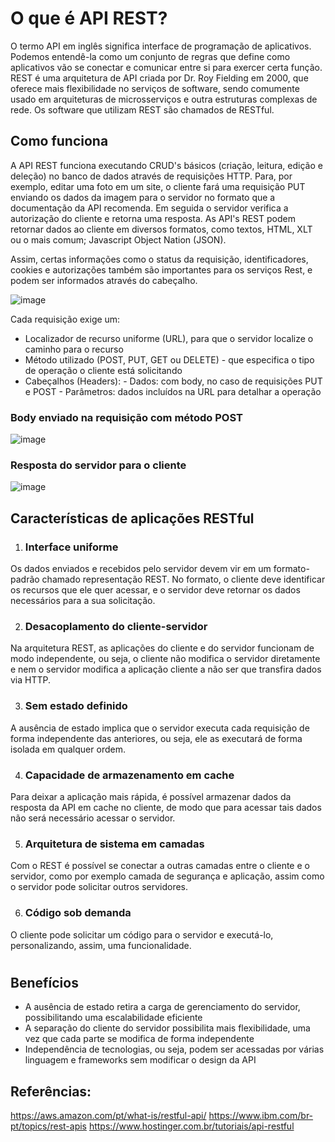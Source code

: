 # O que é API REST?

  O termo API em inglês significa interface de programação de aplicativos.
Podemos entendê-la como um conjunto de regras que define como aplicativos vão se conectar e comunicar entre si para exercer certa função.
REST é uma arquitetura de API criada por Dr. Roy Fielding em 2000, que oferece mais flexibilidade no serviços de software, sendo comumente usado em arquiteturas de microsserviços e outra estruturas complexas de rede. Os software que utilizam REST são chamados de RESTful.

## Como funciona

A API REST funciona executando CRUD's básicos (criação, leitura, edição e deleção) no banco de dados através de requisições HTTP. Para, por exemplo, editar uma foto em um site, o cliente fará uma requisição PUT enviando os dados da imagem para o servidor no formato que a documentação da API recomenda. Em seguida o servidor verifica a autorização do cliente e retorna uma resposta. As API's REST podem retornar dados ao cliente em diversos formatos, como textos, HTML, XLT ou o mais comum; Javascript Object Nation (JSON). 

Assim, certas informações como o status da requisição, identificadores, cookies e autorizações também são importantes para os serviços Rest, e podem ser informados através do cabeçalho. 


![image](https://github.com/AyuHamano/construcao-software/assets/98706488/2c40b7d0-08ce-4ada-b4a3-61d2dcfaa44a)


Cada requisição exige um: 
* Localizador de recurso uniforme (URL), para que o servidor localize o caminho para o recurso
* Método utilizado (POST, PUT, GET ou DELETE) - que especifica o tipo de operação o cliente está solicitando
* Cabeçalhos (Headers):
      - Dados: com body, no caso de requisições PUT e POST
      - Parâmetros: dados incluídos na URL para detalhar a operação

### Body enviado na requisição com método POST
![image](https://github.com/AyuHamano/construcao-software/assets/98706488/919ad90a-81de-4287-bf2a-9adb851380f5)

### Resposta do servidor para o cliente

![image](https://github.com/AyuHamano/construcao-software/assets/98706488/fb8445bd-dbfd-4ef5-9aa5-c97661175219)



## Características de aplicações RESTful

1. ### Interface uniforme 
Os dados enviados e recebidos pelo servidor devem vir em um formato-padrão chamado representação REST. No formato, o cliente deve identificar os recursos que ele quer acessar, e o servidor deve retornar os dados necessários para a sua solicitação.

2. ### Desacoplamento do cliente-servidor
Na arquitetura REST, as aplicações do cliente e do servidor funcionam de modo independente, ou seja, o cliente não modifica o servidor diretamente e nem o servidor modifica a aplicação cliente a não ser que transfira dados via HTTP. 

3. ### Sem estado definido
A ausência de estado implica que o servidor executa cada requisição de forma independente das anteriores, ou seja, ele as executará de forma isolada em qualquer ordem.

4. ### Capacidade de armazenamento em cache
Para deixar a aplicação mais rápida, é possível armazenar dados da resposta da API em cache no cliente, de modo que para acessar tais dados não será necessário acessar o servidor. 

5. ### Arquitetura de sistema em camadas
Com o REST é possível se conectar a outras camadas entre o cliente e o servidor, como por exemplo camada de segurança e aplicação, assim como o servidor pode solicitar outros servidores.

6. ### Código sob demanda
O cliente pode solicitar um código para o servidor e executá-lo, personalizando, assim, uma funcionalidade.

#
## Benefícios

* A ausência de estado retira a carga de gerenciamento do servidor, possibilitando uma escalabilidade eficiente
* A separação do cliente do servidor possibilita mais flexibilidade, uma vez que cada parte se modifica de forma independente
* Independência de tecnologias, ou seja, podem ser acessadas por várias linguagem e frameworks sem modificar o design da API


## Referências: 
https://aws.amazon.com/pt/what-is/restful-api/
https://www.ibm.com/br-pt/topics/rest-apis
https://www.hostinger.com.br/tutoriais/api-restful

